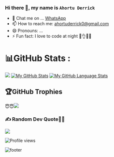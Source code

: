 ### Hi there 👋, my name is `Ahortu Derrick`

<!--
**Ahortu901/Ahortu901** is a ✨ _special_ ✨ repository because its `README.md` (this file) appears on your GitHub profile.

Here are some ideas to get you started:
-->

- 💬 Chat me on ... [WhatsApp]( https://wa.me/+233558039093)
- 📫 How to reach me: [ahortuderrick0@gmail.com](mailto:ahortuderrick0@gmail.com)
- 😄 Pronouns: ...
- ⚡ Fun fact: I love to code at night
👊👌😷😇

# 📊GitHub Stats :
![](https://github-readme-streak-stats.herokuapp.com/?user=Ahortu901&theme=onedark&hide_border=true)
[![My GitHub Stats](https://github-readme-stats.vercel.app/api/?username=Ahortu901&count_private=true&theme=tokyonight&showicons=true)]()
[![My GitHub Language Stats](https://github-readme-stats.vercel.app/api/top-langs/?username=Ahortu901&langs_count=5&theme=tokyonight)]()

## 🏆GitHub Trophies
😇😇![](https://github-profile-trophy.vercel.app/?username=Ahortu901&theme=radical&no-frame=false&no-bg=false&margin-w=4)

### ✍️ Random Dev Quote👻🎅
![](https://quotes-github-readme.vercel.app/api?type=horizontal&theme=radical)


![Profile views](https://visitcount.itsvg.in/api?id=Ahortu901&label=Profile%20Views&pretty=flase)

![footer](https://capsule-render.vercel.app/api?type=wave&color=gradient&height=300&section=footer&descAlignY=51&descAlign=62)
